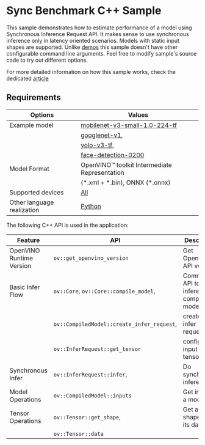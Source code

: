 # Sync Benchmark C++ Sample

This sample demonstrates how to estimate performance of a model using Synchronous Inference Request API. It makes sense to use synchronous inference only in latency oriented scenarios. Models with static input shapes are supported. Unlike [demos](https://docs.openvino.ai/2023.3/omz_demos.html) this sample doesn't have other configurable command line arguments. Feel free to modify sample's source code to try out different options.

For more detailed information on how this sample works, check the dedicated [article](https://docs.openvino.ai/2023.3/openvino_sample_sync_benchmark.html)

## Requirements

| Options                        | Values                                                                                                                   |
| -------------------------------| -------------------------------------------------------------------------------------------------------------------------|
| Example model                  | [mobilenet-v3-small-1.0-224-tf](https://docs.openvino.ai/nightly/omz_models_model_mobilenet_v3_small_1_0_224_tf.html)    |
|                                | [googlenet-v1](https://docs.openvino.ai/nightly/omz_models_model_googlenet_v1.html),                                     |
|                                | [yolo-v3-tf](https://docs.openvino.ai/nightly/omz_models_model_yolo_v3_tf.html),                                         |
|                                | [face-detection-0200](https://docs.openvino.ai/nightly/omz_models_model_face_detection_0200.html)                        |
| Model Format                   | OpenVINO™ toolkit Intermediate Representation                                                                            |
|                                | (\*.xml + \*.bin), ONNX (\*.onnx)                                                                                        |
| Supported devices              | [All](https://docs.openvino.ai/2023.3/openvino_docs_OV_UG_supported_plugins_Supported_Devices.html)                      |
| Other language realization     | [Python](https://docs.openvino.ai/2023.3/openvino_sample_sync_benchmark.html)                                            |

The following C++ API is used in the application:

| Feature                  | API                                          | Description                                  |
| -------------------------| ---------------------------------------------|----------------------------------------------|
| OpenVINO Runtime Version | ``ov::get_openvino_version``                 | Get Openvino API version.                    |
| Basic Infer Flow         | ``ov::Core``, ``ov::Core::compile_model``,   | Common API to do inference: compile a model, |
|                          | ``ov::CompiledModel::create_infer_request``, | create an infer request,                     |
|                          | ``ov::InferRequest::get_tensor``             | configure input tensors.                     |
| Synchronous Infer        | ``ov::InferRequest::infer``,                 | Do synchronous inference.                    |
| Model Operations         | ``ov::CompiledModel::inputs``                | Get inputs of a model.                       |
| Tensor Operations        | ``ov::Tensor::get_shape``,                   | Get a tensor shape and its data.             |
|                          | ``ov::Tensor::data``                         |                                              |
